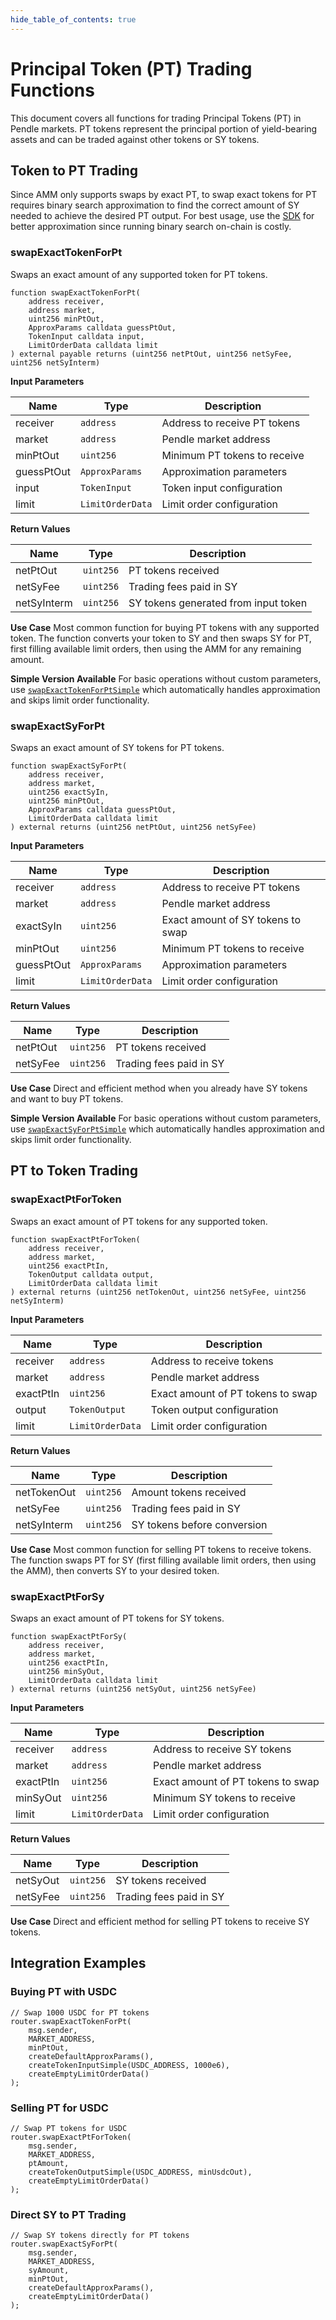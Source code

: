 ```yaml
---
hide_table_of_contents: true
---
```


# Principal Token (PT) Trading Functions

This document covers all functions for trading Principal Tokens (PT) in Pendle markets. PT tokens represent the principal portion of yield-bearing assets and can be traded against other tokens or SY tokens.

## Token to PT Trading

Since AMM only supports swaps by exact PT, to swap exact tokens for PT requires binary search approximation to find the correct amount of SY needed to achieve the desired PT output. For best usage, use the [SDK](/v2/Developers/Backend/BackendAndHostedSDK#features) for better approximation since running binary search on-chain is costly.

### swapExactTokenForPt

Swaps an exact amount of any supported token for PT tokens.

```solidity
function swapExactTokenForPt(
    address receiver,
    address market,
    uint256 minPtOut,
    ApproxParams calldata guessPtOut,
    TokenInput calldata input,
    LimitOrderData calldata limit
) external payable returns (uint256 netPtOut, uint256 netSyFee, uint256 netSyInterm)
```

**Input Parameters**

| Name | Type | Description |
|------|------|-------------|
| receiver | `address` | Address to receive PT tokens |
| market | `address` | Pendle market address |
| minPtOut | `uint256` | Minimum PT tokens to receive |
| guessPtOut | `ApproxParams` | Approximation parameters |
| input | `TokenInput` | Token input configuration |
| limit | `LimitOrderData` | Limit order configuration |

**Return Values**

| Name | Type | Description |
|------|------|-------------|
| netPtOut | `uint256` | PT tokens received |
| netSyFee | `uint256` | Trading fees paid in SY |
| netSyInterm | `uint256` | SY tokens generated from input token |


**Use Case**
Most common function for buying PT tokens with any supported token. The function converts your token to SY and then swaps SY for PT, first filling available limit orders, then using the AMM for any remaining amount.

**Simple Version Available**
For basic operations without custom parameters, use [`swapExactTokenForPtSimple`](/Developers/Contracts/PendleRouter/SimpleFunctions#swapexacttokenforptsimple) which automatically handles approximation and skips limit order functionality.

### swapExactSyForPt

Swaps an exact amount of SY tokens for PT tokens.

```solidity
function swapExactSyForPt(
    address receiver,
    address market,
    uint256 exactSyIn,
    uint256 minPtOut,
    ApproxParams calldata guessPtOut,
    LimitOrderData calldata limit
) external returns (uint256 netPtOut, uint256 netSyFee)
```

**Input Parameters**

| Name | Type | Description |
|------|------|-------------|
| receiver | `address` | Address to receive PT tokens |
| market | `address` | Pendle market address |
| exactSyIn | `uint256` | Exact amount of SY tokens to swap |
| minPtOut | `uint256` | Minimum PT tokens to receive |
| guessPtOut | `ApproxParams` | Approximation parameters |
| limit | `LimitOrderData` | Limit order configuration |

**Return Values**

| Name | Type | Description |
|------|------|-------------|
| netPtOut | `uint256` | PT tokens received |
| netSyFee | `uint256` | Trading fees paid in SY |

**Use Case**
Direct and efficient method when you already have SY tokens and want to buy PT tokens.

**Simple Version Available**
For basic operations without custom parameters, use [`swapExactSyForPtSimple`](/Developers/Contracts/PendleRouter/SimpleFunctions#swapexactsyforptsimple) which automatically handles approximation and skips limit order functionality.

## PT to Token Trading

### swapExactPtForToken

Swaps an exact amount of PT tokens for any supported token.

```solidity
function swapExactPtForToken(
    address receiver,
    address market,
    uint256 exactPtIn,
    TokenOutput calldata output,
    LimitOrderData calldata limit
) external returns (uint256 netTokenOut, uint256 netSyFee, uint256 netSyInterm)
```

**Input Parameters**

| Name | Type | Description |
|------|------|-------------|
| receiver | `address` | Address to receive tokens |
| market | `address` | Pendle market address |
| exactPtIn | `uint256` | Exact amount of PT tokens to swap |
| output | `TokenOutput` | Token output configuration |
| limit | `LimitOrderData` | Limit order configuration |

**Return Values**

| Name | Type | Description |
|------|------|-------------|
| netTokenOut | `uint256` | Amount tokens received |
| netSyFee | `uint256` | Trading fees paid in SY |
| netSyInterm | `uint256` | SY tokens before conversion |

**Use Case**
Most common function for selling PT tokens to receive tokens. The function swaps PT for SY (first filling available limit orders, then using the AMM), then converts SY to your desired token.

### swapExactPtForSy

Swaps an exact amount of PT tokens for SY tokens.

```solidity
function swapExactPtForSy(
    address receiver,
    address market,
    uint256 exactPtIn,
    uint256 minSyOut,
    LimitOrderData calldata limit
) external returns (uint256 netSyOut, uint256 netSyFee)
```

**Input Parameters**

| Name | Type | Description |
|------|------|-------------|
| receiver | `address` | Address to receive SY tokens |
| market | `address` | Pendle market address |
| exactPtIn | `uint256` | Exact amount of PT tokens to swap |
| minSyOut | `uint256` | Minimum SY tokens to receive |
| limit | `LimitOrderData` | Limit order configuration |

**Return Values**

| Name | Type | Description |
|------|------|-------------|
| netSyOut | `uint256` | SY tokens received |
| netSyFee | `uint256` | Trading fees paid in SY |

**Use Case**
Direct and efficient method for selling PT tokens to receive SY tokens.

## Integration Examples

### Buying PT with USDC
```solidity
// Swap 1000 USDC for PT tokens
router.swapExactTokenForPt(
    msg.sender,
    MARKET_ADDRESS,
    minPtOut,
    createDefaultApproxParams(),
    createTokenInputSimple(USDC_ADDRESS, 1000e6),
    createEmptyLimitOrderData()
);
```

### Selling PT for USDC
```solidity
// Swap PT tokens for USDC
router.swapExactPtForToken(
    msg.sender,
    MARKET_ADDRESS,
    ptAmount,
    createTokenOutputSimple(USDC_ADDRESS, minUsdcOut),
    createEmptyLimitOrderData()
);
```

### Direct SY to PT Trading
```solidity
// Swap SY tokens directly for PT tokens
router.swapExactSyForPt(
    msg.sender,
    MARKET_ADDRESS,
    syAmount,
    minPtOut,
    createDefaultApproxParams(),
    createEmptyLimitOrderData()
);
```